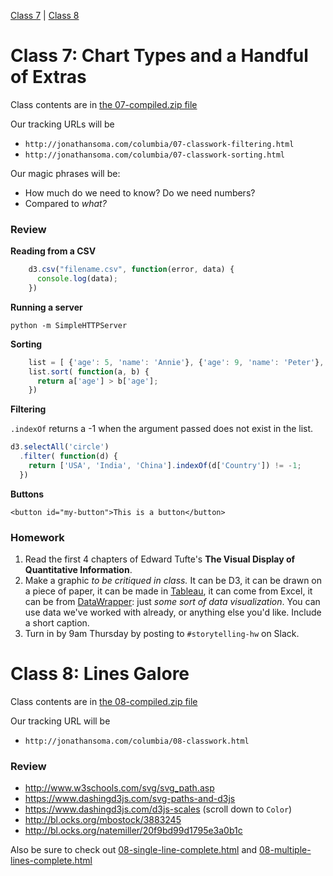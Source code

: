 [Class 7](#class7) | [Class 8](#class8)

<a id='class7'></a>

# Class 7: Chart Types and a Handful of Extras

Class contents are in [the 07-compiled.zip file](https://github.com/jsoma/storytelling-2015/raw/master/class-07-08/07-compiled.zip)

Our tracking URLs will be 

* `http://jonathansoma.com/columbia/07-classwork-filtering.html`
* `http://jonathansoma.com/columbia/07-classwork-sorting.html`

Our magic phrases will be:

* How much do we need to know? Do we need numbers?
* Compared to *what?*

<a id="review"></a>

### Review


**Reading from a CSV**

````javascript
    d3.csv("filename.csv", function(error, data) {
      console.log(data);
    })
````

**Running a server**

    python -m SimpleHTTPServer

**Sorting**
    
````javascript
    list = [ {'age': 5, 'name': 'Annie'}, {'age': 9, 'name': 'Peter'}, {'age': 42, 'name': 'Deborah'}, {'age': 22, 'name': 'Eve'}];
    list.sort( function(a, b) { 
      return a['age'] > b['age']; 
    })
````
    
**Filtering**

`.indexOf` returns a -1 when the argument passed does not exist in the list.

````js
d3.selectAll('circle')
  .filter( function(d) {
    return ['USA', 'India', 'China'].indexOf(d['Country']) != -1;
  })
````
**Buttons**

    <button id="my-button">This is a button</button>

### Homework

1. Read the first 4 chapters of Edward Tufte's **The Visual Display of Quantitative Information**.
2. Make a graphic *to be critiqued in class.* It can be D3, it can be drawn on a piece of paper, it can be made in [Tableau](http://jordanrosenblum.neocities.org/HW6/hw6.html), it can come from Excel, it can be from [DataWrapper](https://datawrapper.de): just *some sort of data visualization*. You can use data we've worked with already, or anything else you'd like. Include a short caption.
3. Turn in by 9am Thursday by posting to `#storytelling-hw` on Slack.

# Class 8: Lines Galore

Class contents are in [the 08-compiled.zip file](https://github.com/jsoma/storytelling-2015/raw/master/class-07-08/08-compiled.zip)

Our tracking URL will be 

* `http://jonathansoma.com/columbia/08-classwork.html`

### Review

* http://www.w3schools.com/svg/svg_path.asp
* https://www.dashingd3js.com/svg-paths-and-d3js
* https://www.dashingd3js.com/d3js-scales (scroll down to `Color`)
* http://bl.ocks.org/mbostock/3883245
* http://bl.ocks.org/natemiller/20f9bd99d1795e3a0b1c

Also be sure to check out [08-single-line-complete.html](08-single-line-complete.html) and [08-multiple-lines-complete.html](08-multiple-lines-complete.html)